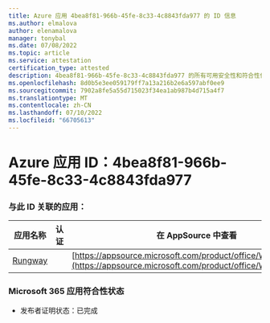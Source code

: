 ```yaml
---
title: Azure 应用 4bea8f81-966b-45fe-8c33-4c8843fda977 的 ID 信息
ms.author: elmalova
author: elenamalova
manager: tonybal
ms.date: 07/08/2022
ms.topic: article
ms.service: attestation
certification_type: attested
description: 4bea8f81-966b-45fe-8c33-4c8843fda977 的所有可用安全性和符合性信息。
ms.openlocfilehash: 8d0b5e3ee059179ff7a13a216b2e6a597abf0ee9
ms.sourcegitcommit: 7902a8fe5a55d715023f34ea1ab987b4d715a4f7
ms.translationtype: MT
ms.contentlocale: zh-CN
ms.lasthandoff: 07/10/2022
ms.locfileid: "66705613"
---
```

# <a name="azure-app-id-4bea8f81-966b-45fe-8c33-4c8843fda977"></a>Azure 应用 ID：4bea8f81-966b-45fe-8c33-4c8843fda977


### <a name="apps-associated-with-this-id"></a>与此 ID 关联的应用：
| **应用名称** | **认证** | **在 AppSource 中查看** |
|--------------|---------------|-----------------------|
| [Rungway](../forward/WA200004123.md) |  | [https://appsource.microsoft.com/product/office/WA200004123](https://appsource.microsoft.com/product/office/WA200004123) |

### <a name="microsoft-365-app-compliance-status"></a>Microsoft 365 应用符合性状态
- 发布者证明状态：已完成
